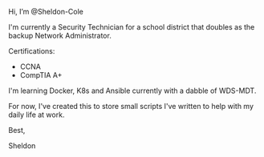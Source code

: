 Hi, I’m @Sheldon-Cole

I'm currently a Security Technician for a school district that doubles as the backup Network Administrator.

Certifications:
- CCNA
- CompTIA A+

I'm learning Docker, K8s and Ansible currently with a dabble of WDS-MDT.

For now, I've created this to store small scripts I've written to help with my daily life at work. 

Best,

Sheldon

<!---
Sheldon-Cole/Sheldon-Cole is a ✨ special ✨ repository because its `README.md` (this file) appears on your GitHub profile.
You can click the Preview link to take a look at your changes.
--->
